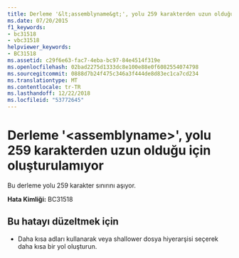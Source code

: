```yaml
---
title: Derleme '&lt;assemblyname&gt;', yolu 259 karakterden uzun olduğu için oluşturulamıyor
ms.date: 07/20/2015
f1_keywords:
- bc31518
- vbc31518
helpviewer_keywords:
- BC31518
ms.assetid: c29f6e63-fac7-4eba-bc97-84e4514f319e
ms.openlocfilehash: 02bad2275d1333dc8e100e88e0f6082554074798
ms.sourcegitcommit: 0888d7b24f475c346a3f444de8d83ec1ca7cd234
ms.translationtype: MT
ms.contentlocale: tr-TR
ms.lasthandoff: 12/22/2018
ms.locfileid: "53772645"
---
```

# <a name="assembly-ltassemblynamegt-cannot-be-created-because-its-path-is-longer-than-259-characters"></a>Derleme '&lt;assemblyname&gt;', yolu 259 karakterden uzun olduğu için oluşturulamıyor
Bu derleme yolu 259 karakter sınırını aşıyor.  
  
 **Hata Kimliği:** BC31518  
  
## <a name="to-correct-this-error"></a>Bu hatayı düzeltmek için  
  
-   Daha kısa adları kullanarak veya shallower dosya hiyerarşisi seçerek daha kısa bir yol oluşturun.